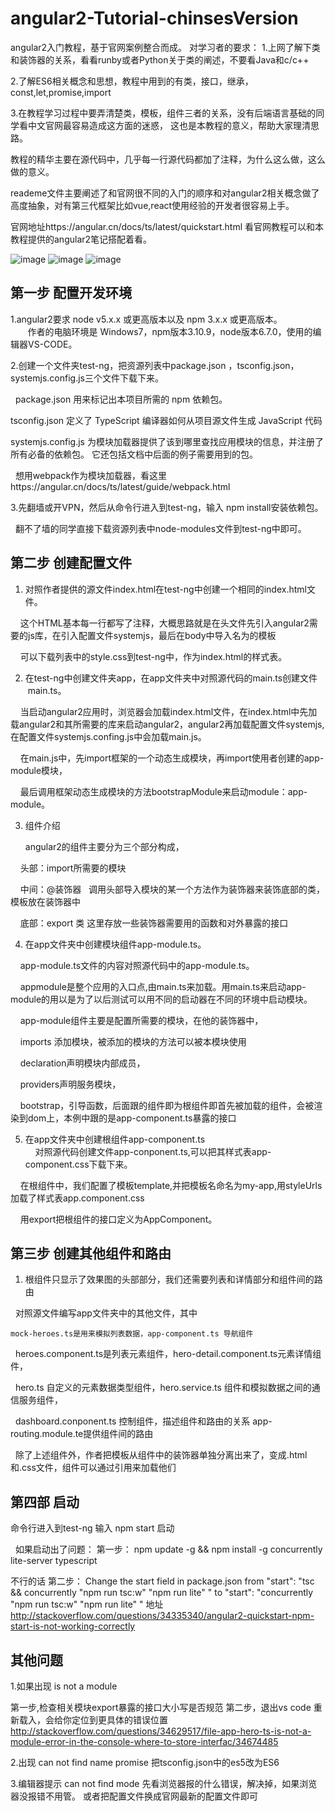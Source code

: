 # angular2-Tutorial-chinsesVersion
angular2入门教程，基于官网案例整合而成。
对学习者的要求：
1.上网了解下类和装饰器的关系，看看runby或者Python关于类的阐述，不要看Java和c/c++

2.了解ES6相关概念和思想，教程中用到的有类，接口，继承，const,let,promise,import

3.在教程学习过程中要弄清楚类，模板，组件三者的关系，没有后端语言基础的同学看中文官网最容易造成这方面的迷惑，
  这也是本教程的意义，帮助大家理清思路。


教程的精华主要在源代码中，几乎每一行源代码都加了注释，为什么这么做，这么做的意义。


reademe文件主要阐述了和官网很不同的入门的顺序和对angular2相关概念做了高度抽象，对有第三代框架比如vue,react使用经验的开发者很容易上手。


官网地址https://angular.cn/docs/ts/latest/quickstart.html  看官网教程可以和本教程提供的angular2笔记搭配着看。

![image](https://github.com/bill-mark/angular2-Tutorial-chinsesVersion/blob/master/no1.png)
![image](https://github.com/bill-mark/angular2-Tutorial-chinsesVersion/blob/master/no2.png)
![image](https://github.com/bill-mark/angular2-Tutorial-chinsesVersion/blob/master/no3.png)

## 第一步 配置开发环境

 1.angular2要求 node v5.x.x 或更高版本以及 npm 3.x.x 或更高版本。
     
        作者的电脑环境是 Windows7，npm版本3.10.9，node版本6.7.0，使用的编辑器VS-CODE。
        
   
 2.创建一个文件夹test-ng，把资源列表中package.json ，tsconfig.json，systemjs.config.js三个文件下载下来。  

   package.json 用来标记出本项目所需的 npm 依赖包。
   
   tsconfig.json 定义了 TypeScript 编译器如何从项目源文件生成 JavaScript 代码
   
   systemjs.config.js 为模块加载器提供了该到哪里查找应用模块的信息，并注册了所有必备的依赖包。 它还包括文档中后面的例子需要用到的包。
   
   想用webpack作为模块加载器，看这里https://angular.cn/docs/ts/latest/guide/webpack.html
   

 3.先翻墙或开VPN，然后从命令行进入到test-ng，输入 npm install安装依赖包。
  
      翻不了墙的同学直接下载资源列表中node-modules文件到test-ng中即可。
    
## 第二步    创建配置文件
 
 1.  对照作者提供的源文件index.html在test-ng中创建一个相同的index.html文件。
 
     这个HTML基本每一行都写了注释，大概思路就是在头文件先引入angular2需要的js库，在引入配置文件systemjs，最后在body中导入名为<my-app>的模板
     
     可以下载列表中的style.css到test-ng中，作为index.html的样式表。
     
 2.  在test-ng中创建文件夹app，在app文件夹中对照源代码的main.ts创建文件  main.ts。
      
      当启动angular2应用时，浏览器会加载index.html文件，在index.html中先加载angular2和其所需要的库来启动angular2，angular2再加载配置文件systemjs,在配置文件systemjs.confing.js中会加载main.js。
      
      在main.js中，先import框架的一个动态生成模块，再import使用者创建的app-module模块，
      
      最后调用框架动态生成模块的方法bootstrapModule来启动module：app-module。
      
 3.  组件介绍
 
     angular2的组件主要分为三个部分构成，

     头部：import所需要的模块
     
     中间：@装饰器   调用头部导入模块的某一个方法作为装饰器来装饰底部的类，模板放在装饰器中
     
     底部：export   类   这里存放一些装饰器需要用的函数和对外暴露的接口
 
 4.  在app文件夹中创建模块组件app-module.ts。
 
     app-module.ts文件的内容对照源代码中的app-module.ts。
     
     appmodule是整个应用的入口点,由main.ts来加载。用main.ts来启动app-module的用以是为了以后测试可以用不同的启动器在不同的环境中启动模块。
     
     app-module组件主要是配置所需要的模块，在他的装饰器中，
     
     imports  添加模块，被添加的模块的方法可以被本模块使用
     
     declaration声明模块内部成员，
     
     providers声明服务模块，
     
     bootstrap，引导函数，后面跟的组件即为根组件即首先被加载的组件，会被渲染到dom上，本例中跟的是app-component.ts暴露的接口
        
 5. 在app文件夹中创建根组件app-component.ts    
     对照源代码创建文件app-conponent.ts,可以把其样式表app-component.css下载下来。
     
     在根组件中，我们配置了模板template,并把模板名命名为my-app,用styleUrls加载了样式表app.component.css
     
     用export把根组件的接口定义为AppComponent。
     
## 第三步    创建其他组件和路由

 1. 根组件只显示了效果图的头部部分，我们还需要列表和详情部分和组件间的路由

    对照源文件编写app文件夹中的其他文件，其中
    
    mock-heroes.ts是用来模拟列表数据，app-component.ts 导航组件
    
    heroes.component.ts是列表元素组件，hero-detail.component.ts元素详情组件，
    
    hero.ts 自定义的元素数据类型组件，hero.service.ts 组件和模拟数据之间的通信服务组件，
    
    dashboard.conponent.ts 控制组件，描述组件和路由的关系  app-routing.module.te提供组件间的路由

    除了上述组件外，作者把模板从组件中的装饰器单独分离出来了，变成.html和.css文件，组件可以通过引用来加载他们
    
## 第四部 启动

   命令行进入到test-ng 输入 npm start 启动
   
   如果启动出了问题：
   第一步： npm update -g &&  npm install -g concurrently lite-server typescript
   
   不行的话 第二步：
      Change the start field in package.json from
     "start": "tsc && concurrently \"npm run tsc:w\" \"npm run lite\" "
      to
     "start": "concurrently \"npm run tsc:w\" \"npm run lite\" "
     地址 http://stackoverflow.com/questions/34335340/angular2-quickstart-npm-start-is-not-working-correctly
     
## 其他问题
  1.如果出现 is not a module
  
   第一步,检查相关模块export暴露的接口大小写是否规范
   第二步，退出vs code 重新载入，会给你定位到更具体的错误位置
http://stackoverflow.com/questions/34629517/file-app-hero-ts-is-not-a-module-error-in-the-console-where-to-store-interfac/34674485

   2.出现 can not find name promise
    把tsconfig.json中的es5改为ES6
    
   3.编辑器提示 can not find mode 
     先看浏览器报的什么错误，解决掉，如果浏览器没报错不用管。
     或者把配置文件换成官网最新的配置文件即可
    

   
       
    
    
   
    
     
